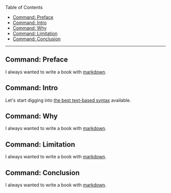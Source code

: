Table of Contents

-   [Command: Preface](#command-preface)
-   [Command: Intro](#command-intro)
-   [Command: Why](#command-why)
-   [Command: Limitation](#command-limitation)
-   [Command: Conclusion](#command-conclusion)

--------

Command: Preface
----------------

I always wanted to write a book with
[markdown](http://daringfireball.net/projects/markdown).

Command: Intro
--------------

Let's start digging into [the best text-based
syntax](http://daringfireball.net/projects/markdown) available.

Command: Why
------------

I always wanted to write a book with
[markdown](http://daringfireball.net/projects/markdown).

Command: Limitation
-------------------

I always wanted to write a book with
[markdown](http://daringfireball.net/projects/markdown).

Command: Conclusion
-------------------

I always wanted to write a book with
[markdown](http://daringfireball.net/projects/markdown).
